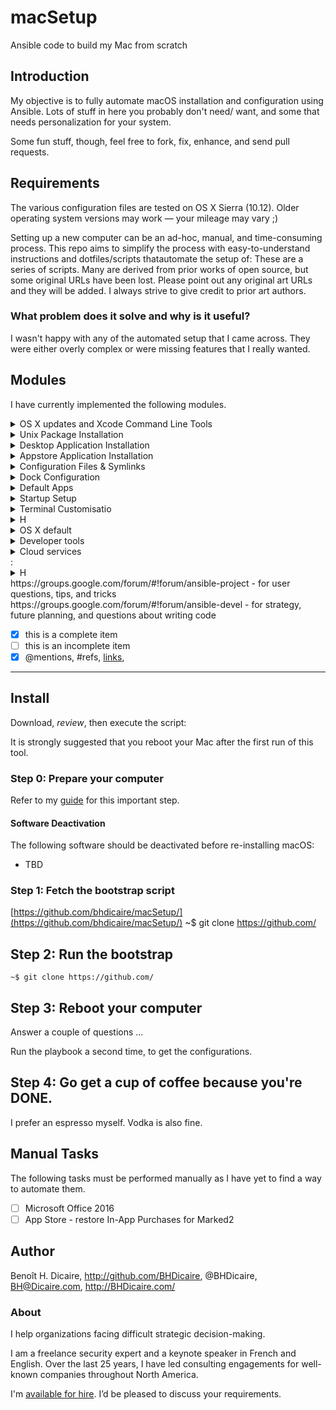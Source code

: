 # macSetup
Ansible code to build my Mac from scratch

## Introduction

My objective is to fully automate macOS installation and configuration using Ansible. Lots of stuff in here you probably don't need/ want, and some that needs personalization for your system.

Some fun stuff, though, feel free to fork, fix, enhance, and send pull requests.

## Requirements
The various configuration files are tested on OS X Sierra (10.12). Older operating system versions may work — your mileage may vary  ;)

Setting up a new computer can be an ad-hoc, manual, and time-consuming process.
This repo aims to simplify the process with easy-to-understand instructions and dotfiles/scripts thatautomate the setup of:
These are a series of scripts. Many are derived from prior works of open source, but some original URLs have been lost. Please point out any original art URLs and they will be added. I always strive to give credit to prior art authors.


### What problem does it solve and why is it useful?
I wasn't happy with any of the automated setup that I came across. They were either overly complex or were missing features that I really wanted.
## Modules
I have currently implemented the following modules.

<details>
<summary>OS X updates and Xcode Command Line Tools</summary>

The fastest way to find {command options|code pieces} you need :)

</details>

<details>
<summary>Unix Package Installation</summary>
This is being accomplish with the use of [homebrew](https://github.com/Homebrew/homebrew).
</details>
<details>
<summary>Desktop Application Installation</summary>
This is being performed with the use of [homebrew-cask](https://github.com/caskroom/homebrew-cask).
</details>
<details>
<summary>Appstore Application Installation</summary>
This is being performed with the use of [MAS](https://github.com/).
**You need to login in the app**
</details>
<details>
<summary>Configuration Files & Symlinks</summary>
Any files and folders that are to be copied or symlinked, including app settings, licenses and dotfiles.
</details>
<details>
<summary>Dock Configuration</summary>
Automatic building of the Dock using [dockutil](https://github.com/kcrawford/dockutil).
</details>
<details>
<summary>Default Apps</summary>
File associations for various applications using [duti](https://github.com/moretension/duti).
</details>
<details>
<summary>Startup Setup</summary>
Ensures that the required items start on startup using [loginitems](https://github.com/OJFord/loginitems).
</details>
<details>
<summary>Terminal Customisatio</summary>
Setting up the Terminal using JXA.
</details>
<details>
<summary>H</summary>
H
</details>

<details>
<summary>OS X default</summary>

[Apple Defaults](https://developer.apple.com/documentation/corefoundation/preferences_utilities)
* **macOS & Software Defaults**: Updating of plist properties for various
  aspects of macOS and software configuration.  This uses a custom plist module
  which allows for complex updates of plist files far beyond the defaults
  command.  The plist module is a modified version of
  [Matthias Neugebauer's plist module](https://github.com/mtneug/ansible-modules-plist).
</details>

<details>
<summary>Developer tools</summary>

Vim, bash, tab completion, curl, git, GNU core utils, Python, Ruby, etc
Developer apps: iTerm2, Sublime Text, Atom, VirtualBox, Vagrant, Docker, Chrome, etc
Node.js, JSHint, and Less
</details>
<details>
<summary>Cloud services</summary>

Amazon Web Services (Boto, AWS CLI, S3cmd,
Azure

</details>
:
<details>
<summary>H</summary>
</details>
https://groups.google.com/forum/#!forum/ansible-project - for user questions, tips, and tricks
https://groups.google.com/forum/#!forum/ansible-devel - for strategy, future planning, and questions about writing code

- [x] this is a complete item
- [ ] this is an incomplete item
- [x] @mentions, #refs, [links](),

---

## Install

Download, *review*, then execute the script:

It is strongly suggested that you reboot your Mac after the first run
of this tool.

### Step 0: Prepare your computer
Refer to my [guide](https://github.com/bhdicaire/macSetup/prepare.md) for this important step.

#### Software Deactivation

The following software should be deactivated before re-installing macOS:
* TBD
### Step 1: Fetch the bootstrap script

[https://github.com/bhdicaire/macSetup/](https://github.com/bhdicaire/macSetup/)
    ~$ git clone https://github.com/

## Step 2: Run the bootstrap

    ~$ git clone https://github.com/

## Step 3: Reboot your computer

Answer a couple of questions ...

Run the playbook a second time, to get the configurations.

## Step 4: Go get a cup of coffee because you're DONE.

I prefer an espresso myself. Vodka is also fine.

## Manual Tasks

The following tasks must be performed manually as I have yet to find a way to
automate them.
- [ ] Microsoft Office 2016
- [ ] App Store - restore In-App Purchases for Marked2

## Author

Benoît H. Dicaire, http://github.com/BHDicaire, @BHDicaire, BH@Dicaire.com, http://BHDicaire.com/


### About

I help organizations facing difficult strategic decision-making.

I am a freelance security expert and a keynote speaker in French and English. Over the last 25 years, I have led consulting engagements for well-known companies throughout North America.

I'm [available for hire](http://dicaire.com/).  I’d be pleased to discuss your requirements.
